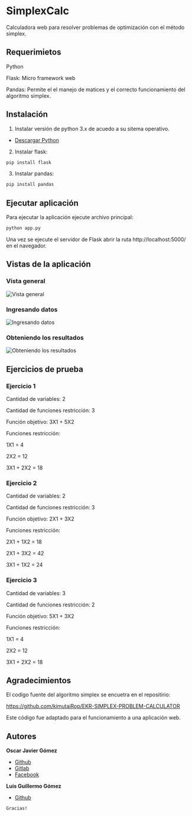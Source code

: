 # SimplexCalc
Calculadora web para resolver problemas de optimización con el método simplex.

## Requerimietos
Python

Flask: Micro framework web

Pandas: Permite el el manejo de matices y el correcto funcionamiento del algoritmo simplex.

## Instalación

1. Instalar versión de python 3.x de acuedo a su sitema operativo.

- [Descargar Python](https://www.python.org/downloads/)

2. Instalar flask:
```python
pip install flask
```

3. Instalar pandas:
```python
pip install pandas
```

## Ejecutar aplicación
Para ejecutar la aplicación ejecute archivo principal:
```python
python app.py
```
Una vez se ejecute el servidor de Flask abrir la ruta http://localhost:5000/ en el navegador. 

## Vistas de la aplicación
### Vista general
![Vista general](https://github.com/oscargithup2018/simplex/blob/master/screen_shots/general_view.jpg)

### Ingresando datos
![Ingresando datos](https://github.com/oscargithup2018/simplex/blob/master/screen_shots/data.jpg)

### Obteniendo los resultados
![Obteniendo los resultados](https://github.com/oscargithup2018/simplex/blob/master/screen_shots/optimal_solution.jpg)


## Ejercicios de prueba
### Ejercicio 1
Cantidad de variables: 2

Cantidad de funciones restricción: 3

Función objetivo: 3X1 + 5X2

Funciones restricción: 

1X1 = 4

2X2 = 12

3X1 + 2X2 = 18
 
### Ejercicio 2
Cantidad de variables: 2

Cantidad de funciones restricción: 3

Función objetivo: 2X1 + 3X2

Funciones restricción:

2X1 + 1X2 = 18

2X1 + 3X2 = 42

3X1 + 1X2 = 24

### Ejercicio 3
Cantidad de variables: 3

Cantidad de funciones restricción: 2

Función objetivo: 5X1 + 3X2

Funciones restricción:

1X1 = 4

2X2 = 12

3X1 + 2X2 = 18 


## Agradecimientos
El codigo fuente del algoritmo simplex se encuetra en el repositirio:

https://github.com/kimutaiRop/EKR-SIMPLEX-PROBLEM-CALCULATOR

Este código fue adaptado para el funcionamiento a una aplicación web.



## Autores

**Oscar Javier Gómez**  
- [Github](https://github.com/oscargithup2018)
- [Gitlab](https://gitlab.com/oscarjaviergosa)
- [Facebook](https://web.facebook.com/oscarjavier.gomezsanchez.3)

**Luis Guillermo Gómez**  
- [Github](https://github.com/luisgomez29)


```
Gracias!
```
